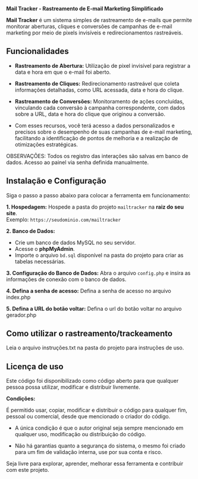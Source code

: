 **Mail Tracker - Rastreamento de E-mail Marketing Simplificado**

**Mail Tracker** é um sistema simples de rastreamento de e-mails que permite monitorar aberturas, cliques e conversões de campanhas de e-mail marketing por meio de pixels invisíveis e redirecionamentos rastreáveis.

## Funcionalidades

- **Rastreamento de Abertura:** Utilização de pixel invisível para registrar a data e hora em que o e-mail foi aberto.
- **Rastreamento de Cliques:** Redirecionamento rastreável que coleta informações detalhadas, como URL acessada, data e hora do clique.
- **Rastreamento de Conversões:** Monitoramento de ações concluídas, vinculando cada conversão à campanha correspondente, com dados sobre a URL, data e hora do clique que originou a conversão.

- Com esses recursos, você terá acesso a dados personalizados e precisos sobre o desempenho de suas campanhas de e-mail marketing, facilitando a identificação de pontos de melhoria e a realização de otimizações estratégicas.

OBSERVAÇÕES:
Todos os registro das interações são salvas em banco de dados.
Acesso ao painel via senha definida manualmente.

## Instalação e Configuração

Siga o passo a passo abaixo para colocar a ferramenta em funcionamento:

**1. Hospedagem:**
Hospede a pasta do projeto `mailtracker` na **raiz do seu site**.  
Exemplo: `https://seudominio.com/mailtracker`

**2. Banco de Dados:**
- Crie um banco de dados MySQL no seu servidor.
- Acesse o **phpMyAdmin**.
- Importe o arquivo `bd.sql` disponível na pasta do projeto para criar as tabelas necessárias.

**3. Configuração do Banco de Dados:**
Abra o arquivo `config.php` e insira as informações de conexão com o banco de dados.

**4. Defina a senha de acesso:**
Defina a senha de acesso no arquivo index.php

**5. Defina a URL do botão voltar:**
Defina o url do botão voltar no arquivo gerador.php

## Como utilizar o rastreamento/trackeamento
Leia o arquivo instruções.txt na pasta do projeto para instruções de uso.

## Licença de uso
Este código foi disponibilizado como código aberto para que qualquer pessoa possa utilizar, modificar e distribuir livremente.

**Condições:**

É permitido usar, copiar, modificar e distribuir o código para qualquer fim, pessoal ou comercial, desde que mencionado o criador do código.

- A única condição é que o autor original seja sempre mencionado em qualquer uso, modificação ou distribuição do código.

- Não há garantias quanto a segurança do sistema, o mesmo foi criado para um fim de validação interna, use por sua conta e risco.

Seja livre para explorar, aprender, melhorar essa ferramenta e contribuir com este projeto.
